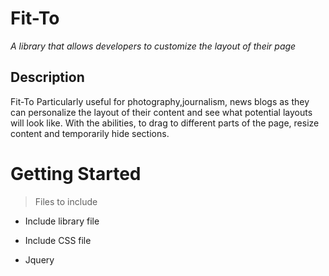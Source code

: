 # Fit-To

*A library that allows developers to customize the layout of their page*
## Description
Fit-To
Particularly useful for photography,journalism, news blogs as they can personalize the layout of their content and see what potential layouts will look like. With the abilities, to drag to different parts of the page, resize content and temporarily hide sections. 

# Getting Started
>Files to include 
- Include library file          
        <script  src = "js/Library.js" charset = "utf-8"></script>

- Include CSS file 
        <link rel = "stylesheet" href = "style.css">

- Jquery
        <script src = "https://code.jquery.com/jquery-1.10.2.js"><script>


## Example

- Use code snippet, showing what it would look like 

# API Calls 

## Creating Objects 
        const newObject = new myLibrary({
            
            //Must pass in id of element 
            selectors: ['#id1',#id2],
         
            //Must pass in id of element
            id: ['#image1,'#table2']
        })
 ### Notes:  
 - The id field is for content such as images or tables that will be dropped into containers 
 - The selctor field is for elements that the user wants to resize, drag and accept droppables

## Methods and Arguments 
        //Drag elements whose id's were
        myLibrary.drag()
       
        //Resize elements
        myLibrary.resize()
       
        //Hide an element temporarily 
        myLibrary.hide()
       
        //Place content in a 
        myLibrary.contentBar({
            id: ['#image2',#image3'].
            elementToAppendTo: '#div2'
             minWidth: 200,
             minHeight:200,
             width: 200,
             height: 300
        })

### Note: 
- elementToAppendTo takes id's as argument 
- minWidth & minHeight are the dimensions of the container for the content
- width & height, are the dimensions of the content being placed into the container

